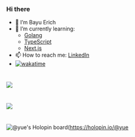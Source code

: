 ### Hi there

- 👋 I’m Bayu Erich 
- 🌱 I’m currently learning: 
  + [Golang](https://golang.org/)
  + [TypeScript](https://www.typescriptlang.org/)
  + [Next.js](https://nextjs.org/)
- 📫 How to reach me: [LinkedIn](https://www.linkedin.com/in/bayuerich/)
- [![wakatime](https://wakatime.com/badge/user/b642d58c-7a7f-424c-bf74-8651af920de6.svg)](https://wakatime.com/@b642d58c-7a7f-424c-bf74-8651af920de6)

# 
<a href="#">
  <img align="center" src="https://github-readme-stats.vercel.app/api?username=bayue48&show_icons=true" />
</a>

#
<a href="https://wakatime.com"><img src="https://wakatime.com/share/@yu_/55c0da7c-33cb-4ca5-8aa0-86827c57b7d3.png" /></a>

#
![@yue's Holopin board](https://holopin.io/api/user/board?user=yue)(https://holopin.io/@yue
